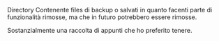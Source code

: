 Directory Contenente files di backup o salvati in quanto facenti parte di funzionalità rimosse, ma che in futuro potrebbero essere rimosse.

Sostanzialmente una raccolta di appunti che ho preferito tenere.